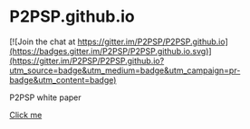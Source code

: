 # P2PSP.github.io

[![Join the chat at https://gitter.im/P2PSP/P2PSP.github.io](https://badges.gitter.im/P2PSP/P2PSP.github.io.svg)](https://gitter.im/P2PSP/P2PSP.github.io?utm_source=badge&utm_medium=badge&utm_campaign=pr-badge&utm_content=badge)

P2PSP white paper

[Click me](http://P2PSP.github.io)
